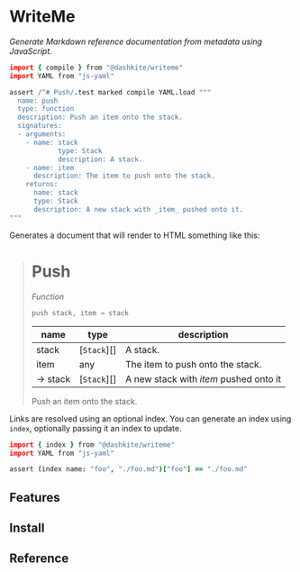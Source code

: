 # WriteMe

*Generate Markdown reference documentation from metadata using JavaScript.*

```coffeescript
import { compile } from "@dashkite/writeme"
import YAML from "js-yaml"

assert /^# Push/.test marked compile YAML.load """
  name: push
  type: function
  description: Push an item onto the stack.
  signatures:
  - arguments:
    - name: stack
			type: Stack
			description: A stack.
    - name: item
      description: The item to push onto the stack.
    returns:
      name: stack
      type: Stack
      description: A new stack with _item_ pushed onto it.
"""
```

Generates a document that will render to HTML something like this:

> # Push
>
> *Function*
>
> `push stack, item → stack`
>
> | name    | type        | description                            |
> | ------- | ----------- | -------------------------------------- |
> | stack   | [`Stack`][] | A stack.                               |
> | item    | any         | The item to push onto the stack.       |
> | → stack | [`Stack`][] | A new stack with _item_ pushed onto it |
>
> Push an item onto the stack.

Links are resolved using an optional index. You can generate an index using `index`, optionally passing it an index to update.

```coffeescript
import { index } from "@dashkite/writeme"
import YAML from "js-yaml"

assert (index name: "foo", "./foo.md")["foo"] == "./foo.md"
```



## Features


## Install


## Reference
